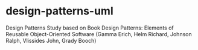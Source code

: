 # design-patterns-uml
Design Patterns Study based on Book Design Patterns: Elements of Reusable Object-Oriented Software (Gamma Erich, Helm Richard, Johnson Ralph, Vlissides John, Grady Booch)
